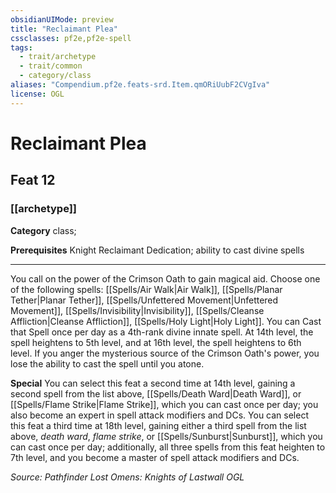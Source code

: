 ```yaml
---
obsidianUIMode: preview
title: "Reclaimant Plea"
cssclasses: pf2e,pf2e-spell
tags:
  - trait/archetype
  - trait/common
  - category/class
aliases: "Compendium.pf2e.feats-srd.Item.qmORiUubF2CVgIva"
license: OGL
---
```

# Reclaimant Plea
## Feat 12
### [[archetype]]

**Category** class; 



**Prerequisites** Knight Reclaimant Dedication; ability to cast divine spells
* * *
You call on the power of the Crimson Oath to gain magical aid. Choose one of the following spells: [[Spells/Air Walk|Air Walk]], [[Spells/Planar Tether|Planar Tether]], [[Spells/Unfettered Movement|Unfettered Movement]], [[Spells/Invisibility|Invisibility]], [[Spells/Cleanse Affliction|Cleanse Affliction]], [[Spells/Holy Light|Holy Light]]. You can Cast that Spell once per day as a 4th-rank divine innate spell. At 14th level, the spell heightens to 5th level, and at 16th level, the spell heightens to 6th level. If you anger the mysterious source of the Crimson Oath's power, you lose the ability to cast the spell until you atone.

**Special** You can select this feat a second time at 14th level, gaining a second spell from the list above, [[Spells/Death Ward|Death Ward]], or [[Spells/Flame Strike|Flame Strike]], which you can cast once per day; you also become an expert in spell attack modifiers and DCs. You can select this feat a third time at 18th level, gaining either a third spell from the list above, _death ward_, _flame strike_, or [[Spells/Sunburst|Sunburst]], which you can cast once per day; additionally, all three spells from this feat heighten to 7th level, and you become a master of spell attack modifiers and DCs.

*Source: Pathfinder Lost Omens: Knights of Lastwall*
*OGL*